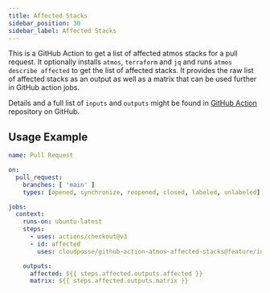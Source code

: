 ```yaml
---
title: Affected Stacks
sidebar_position: 30
sidebar_label: Affected Stacks
---
```


This is a GitHub Action to get a list of affected atmos stacks for a pull request. It optionally installs 
`atmos`, `terraform` and `jq` and runs `atmos describe affected` to get the list of affected stacks. It provides the 
raw list of affected stacks as an output as well as a matrix that can be used further in GitHub action jobs.

Details and a full list of `inputs` and `outputs` might be found in [GitHub Action](https://github.com/cloudposse/github-action-atmos-affected-stacks) repository on GitHub.

## Usage Example

```yaml
name: Pull Request

on:
  pull_request:
    branches: [ 'main' ]
    types: [opened, synchronize, reopened, closed, labeled, unlabeled]

jobs:
  context:
    runs-on: ubuntu-latest
    steps:
      - uses: actions/checkout@v3
      - id: affected
        uses: cloudposse/github-action-atmos-affected-stacks@feature/initial-implementation

    outputs:
      affected: ${{ steps.affected.outputs.affected }}
      matrix: ${{ steps.affected.outputs.matrix }}
```
